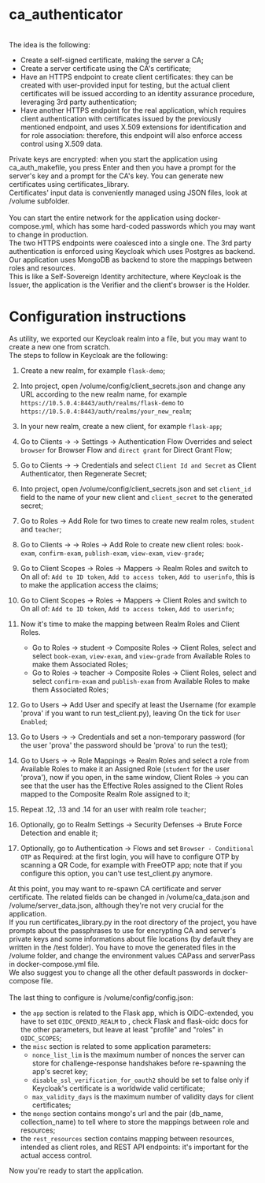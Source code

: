 # ca_authenticator
<br>
The idea is the following:

- Create a self-signed certificate, making the server a CA;
- Create a server certificate using the CA's certificate;
- Have an HTTPS endpoint to create client certificates: they can be created with user-provided input for testing, but the actual client certificates will be issued according to an identity assurance procedure, leveraging 3rd party authentication;
- Have another HTTPS endpoint for the real application, which requires client authentication with certificates issued by the previously mentioned endpoint, and uses X.509 extensions for identification and for role association: therefore, this endpoint will also enforce access control using X.509 data.

Private keys are encrypted: when you start the application using ca_auth_makefile, you press Enter and then you have a prompt for the server's key and a prompt for the CA's key. You can generate new certificates using certificates_library. <br>
Certificates' input data is conveniently managed using JSON files, look at /volume subfolder. <br> <br>
You can start the entire network for the application using docker-compose.yml, which has some hard-coded passwords which you may want to change in production. <br>
The two HTTPS endpoints were coalesced into a single one. The 3rd party authentication is enforced using Keycloak which uses Postgres as backend. Our application uses MongoDB as backend to store the mappings between roles and resources. <br>
This is like a Self-Sovereign Identity architecture, where Keycloak is the Issuer, the application is the Verifier and the client's browser is the Holder. <br>

# Configuration instructions
As utility, we exported our Keycloak realm into a file, but you may want to create a new one from scratch. <br>
The steps to follow in Keycloak are the following:

1) Create a new realm, for example ```flask-demo```;
2) Into project, open /volume/config/client_secrets.json and change any URL according to the new realm name, for example ```https://10.5.0.4:8443/auth/realms/flask-demo``` to ```https://10.5.0.4:8443/auth/realms/your_new_realm```;
3) In your new realm, create a new client, for example ```flask-app```;
4) Go to Clients -> <Your new client> -> Settings -> Authentication Flow Overrides and select ```browser``` for Browser Flow and ```direct grant``` for Direct Grant Flow;
5) Go to Clients -> <Your new client> -> Credentials and select ```Client Id and Secret``` as Client Authenticator, then Regenerate Secret;
6) Into project, open /volume/config/client_secrets.json and set ```client_id``` field to the name of your new client and ```client_secret``` to the generated secret;
7) Go to Roles -> Add Role for two times to create new realm roles, ```student``` and ```teacher```;
8) Go to Clients -> <Your new client> -> Roles -> Add Role to create new client roles: ```book-exam```, ```confirm-exam```, ```publish-exam```, ```view-exam```, ```view-grade```;
9) Go to Client Scopes -> Roles -> Mappers -> Realm Roles and switch to On all of: ```Add to ID token```, ```Add to access token```, ```Add to userinfo```, this is to make the application access the claims;
10) Go to Client Scopes -> Roles -> Mappers -> Client Roles and switch to On all of: ```Add to ID token```, ```Add to access token```, ```Add to userinfo```;
11) Now it's time to make the mapping between Realm Roles and Client Roles.
    
    - Go to Roles -> student -> Composite Roles -> Client Roles, select <Your new client> and select ```book-exam```, ```view-exam```, and ```view-grade``` from Available Roles to make them Associated Roles; 
    - Go to Roles -> teacher -> Composite Roles -> Client Roles, select <Your new client> and select ```confirm-exam``` and ```publish-exam``` from Available Roles to make them Associated Roles;
12) Go to Users -> Add User and specify at least the Username (for example 'prova' if you want to run test_client.py), leaving On the tick for ```User Enabled```;
13) Go to Users -> <Your new user> -> Credentials and set a non-temporary password (for the user 'prova' the password should be 'prova' to run the test);
14) Go to Users -> <Your new user> -> Role Mappings -> Realm Roles and select a role from Available Roles to make it an Assigned Role (```student``` for the user 'prova'), now if you open, in the same window, Client Roles -> <Your new client> you can see that the user has the Effective Roles assigned to the Client Roles mapped to the Composite Realm Role assigned to it;
15) Repeat .12, .13 and .14 for an user with realm role ```teacher```;
16) Optionally, go to Realm Settings -> Security Defenses -> Brute Force Detection and enable it;
17) Optionally, go to Authentication -> Flows and set ```Browser - Conditional OTP``` as Required: at the first login, you will have to configure OTP by scanning a QR Code, for example with FreeOTP app; note that if you configure this option, you can't use test_client.py anymore.

At this point, you may want to re-spawn CA certificate and server certificate. The related fields can be changed in /volume/ca_data.json and /volume/server_data.json, although they're not very crucial for the application. <br>
If you run certificates_library.py in the root directory of the project, you have prompts about the passphrases to use for encrypting CA and server's private keys and some informations about file locations (by default they are written in the /test folder). You have to move the generated files in the /volume folder, and change the environment values CAPass and serverPass in docker-compose.yml file. <br>
We also suggest you to change all the other default passwords in docker-compose file. <br> <br>
The last thing to configure is /volume/config/config.json:

- the ```app``` section is related to the Flask app, which is OIDC-extended, you have to set ```OIDC_OPENID_REALM``` to <Your Keycloak realm>, check Flask and flask-oidc docs for the other parameters, but leave at least "profile" and "roles" in ```OIDC_SCOPES```;
- the ```misc``` section is related to some application parameters:
    + ```nonce_list_lim``` is the maximum number of nonces the server can store for challenge-response handshakes before re-spawning the app's secret key;
    + ```disable_ssl_verification_for_oauth2``` should be set to false only if Keycloak's certificate is a worldwide valid certificate;
    + ```max_validity_days``` is the maximum number of validity days for client certificates;
- the ```mongo``` section contains mongo's url and the pair (db_name, collection_name) to tell where to store the mappings between role and resources;
- the ```rest_resources``` section contains mapping between resources, intended as client roles, and REST API endpoints: it's important for the actual access control.

Now you're ready to start the application.
